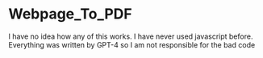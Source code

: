 ﻿# Webpage_To_PDF
I have no idea how any of this works. I have never used javascript before.
Everything was written by GPT-4 so I am not responsible for the bad code
